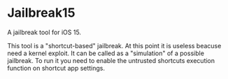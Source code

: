 # Jailbreak15
A jailbreak tool for iOS 15.

This tool is a "shortcut-based" jailbreak. At this point it is useless beacuse need a kernel exploit.
It can be called as a "simulation" of a possible jailbreak. To run it you need to enable the untrusted shortcuts execution function on shortcut app settings.
